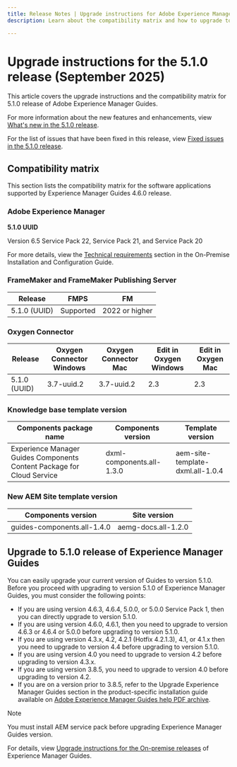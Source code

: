 ```yaml
---
title: Release Notes | Upgrade instructions for Adobe Experience Manager Guides 5.1.0 release
description: Learn about the compatibility matrix and how to upgrade to the 5.1.0 release of Adobe Experience Manager Guides.

---
```

# Upgrade instructions for the 5.1.0 release (September 2025)

This article covers the upgrade instructions and the  compatibility matrix for 5.1.0 release of Adobe Experience Manager Guides.

For more information about the new features and enhancements, view [What's new in the 5.1.0 release](../release-info/whats-new-5-0-0.md).

For the list of issues that have been fixed in this release, view [Fixed issues in the 5.1.0 release](../release-info/fixed-issues-5-0-0.md).

## Compatibility matrix

This section lists the compatibility matrix for the software applications supported by Experience Manager Guides 4.6.0 release. 

### Adobe Experience Manager

**5.1.0 UUID**

Version 6.5 Service Pack 22, Service Pack 21, and Service Pack 20

For more details, view the [Technical requirements](../install-guide/download-install-technical-requirements.md) section in the On-Premise Installation and Configuration Guide.

### FrameMaker and FrameMaker Publishing Server

|Release| FMPS| FM |
| --- | --- | --- |
|5.1.0 (UUID) | Supported | 2022 or higher  |

### Oxygen Connector

| Release | Oxygen Connector Windows | Oxygen Connector Mac | Edit in Oxygen Windows | Edit in Oxygen Mac |  
| --- | --- | --- |--- |--- |
| 5.1.0 (UUID) | 3.7-uuid.2|3.7-uuid.2 |2.3 | 2.3  |

### Knowledge base template version

|Components package name| Components version | Template version|
|---|---|---|
|Experience Manager Guides Components Content Package for Cloud Service|dxml-components.all-1.3.0| aem-site-template-dxml.all-1.0.4|

### New AEM Site template version


| Components version | Site version|
|---|---|
|guides-components.all-1.4.0|aemg-docs.all-1.2.0|


## Upgrade to 5.1.0 release of Experience Manager Guides

You can easily upgrade your current version of Guides to version 5.1.0. Before you proceed with upgrading to version 5.1.0 of Experience Manager Guides, you must consider the following points:

- If you are using version 4.6.3, 4.6.4, 5.0.0, or 5.0.0 Service Pack 1, then you can directly upgrade to version 5.1.0. 
- If you are using version 4.6.0, 4.6.1, then you need to upgrade to version 4.6.3 or 4.6.4 or 5.0.0 before upgrading to version 5.1.0. 
- If you are using version 4.3.x, 4.2, 4.2.1 (Hotfix 4.2.1.3), 4.1, or 4.1.x then you need to upgrade to version 4.4 before upgrading to version 5.1.0.
- If you are using version 4.0 you need to upgrade to version 4.2 before upgrading to version 4.3.x.
- If you are using version 3.8.5, you need to upgrade to version 4.0 before upgrading to version 4.2.
- If you are on a version prior to 3.8.5, refer to the Upgrade Experience Manager Guides section in the product-specific installation guide available on [Adobe Experience Manager Guides help PDF archive](https://helpx.adobe.com/xml-documentation-for-experience-manager/archive.html).

>[!NOTE]
>
>You must install AEM service pack before upgrading Experience Manager Guides version.

For details, view [Upgrade instructions for the On-premise releases](../install-guide/upgrade-xml-documentation.md) of Experience Manager Guides.
